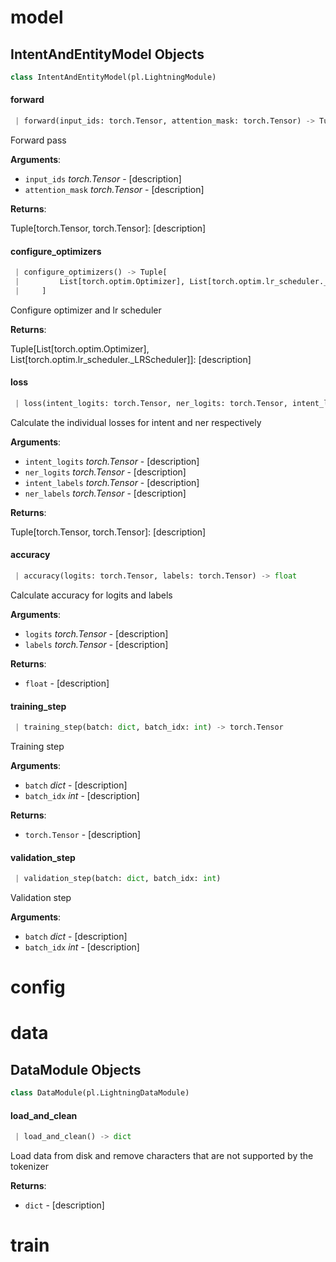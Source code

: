 <a name="model"></a>
# model

<a name="model.IntentAndEntityModel"></a>
## IntentAndEntityModel Objects

```python
class IntentAndEntityModel(pl.LightningModule)
```

<a name="model.IntentAndEntityModel.forward"></a>
#### forward

```python
 | forward(input_ids: torch.Tensor, attention_mask: torch.Tensor) -> Tuple[torch.Tensor, torch.Tensor]
```

Forward pass

**Arguments**:

- `input_ids` _torch.Tensor_ - [description]
- `attention_mask` _torch.Tensor_ - [description]
  

**Returns**:

  Tuple[torch.Tensor, torch.Tensor]: [description]

<a name="model.IntentAndEntityModel.configure_optimizers"></a>
#### configure\_optimizers

```python
 | configure_optimizers() -> Tuple[
 |         List[torch.optim.Optimizer], List[torch.optim.lr_scheduler._LRScheduler]
 |     ]
```

Configure optimizer and lr scheduler

**Returns**:

  Tuple[List[torch.optim.Optimizer], List[torch.optim.lr_scheduler._LRScheduler]]: [description]

<a name="model.IntentAndEntityModel.loss"></a>
#### loss

```python
 | loss(intent_logits: torch.Tensor, ner_logits: torch.Tensor, intent_labels: torch.Tensor, ner_labels: torch.Tensor) -> Tuple[torch.Tensor, torch.Tensor]
```

Calculate the individual losses for intent and ner respectively

**Arguments**:

- `intent_logits` _torch.Tensor_ - [description]
- `ner_logits` _torch.Tensor_ - [description]
- `intent_labels` _torch.Tensor_ - [description]
- `ner_labels` _torch.Tensor_ - [description]
  

**Returns**:

  Tuple[torch.Tensor, torch.Tensor]: [description]

<a name="model.IntentAndEntityModel.accuracy"></a>
#### accuracy

```python
 | accuracy(logits: torch.Tensor, labels: torch.Tensor) -> float
```

Calculate accuracy for logits and labels

**Arguments**:

- `logits` _torch.Tensor_ - [description]
- `labels` _torch.Tensor_ - [description]
  

**Returns**:

- `float` - [description]

<a name="model.IntentAndEntityModel.training_step"></a>
#### training\_step

```python
 | training_step(batch: dict, batch_idx: int) -> torch.Tensor
```

Training step

**Arguments**:

- `batch` _dict_ - [description]
- `batch_idx` _int_ - [description]
  

**Returns**:

- `torch.Tensor` - [description]

<a name="model.IntentAndEntityModel.validation_step"></a>
#### validation\_step

```python
 | validation_step(batch: dict, batch_idx: int)
```

Validation step

**Arguments**:

- `batch` _dict_ - [description]
- `batch_idx` _int_ - [description]

<a name="config"></a>
# config

<a name="data"></a>
# data

<a name="data.DataModule"></a>
## DataModule Objects

```python
class DataModule(pl.LightningDataModule)
```

<a name="data.DataModule.load_and_clean"></a>
#### load\_and\_clean

```python
 | load_and_clean() -> dict
```

Load data from disk and remove characters that are not supported by the tokenizer

**Returns**:

- `dict` - [description]

<a name="train"></a>
# train

